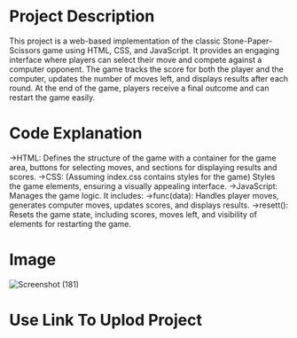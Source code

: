 # Project Description
This project is a web-based implementation of the classic Stone-Paper-Scissors game using HTML, CSS, and JavaScript. It provides an engaging interface where players can select their move and compete against a computer opponent. The game tracks the score for both the player and the computer, updates the number of moves left, and displays results after each round. At the end of the game, players receive a final outcome and can restart the game easily.

# Code Explanation
->HTML: Defines the structure of the game with a container for the game area, buttons for selecting moves, and sections for displaying results and scores.
->CSS: (Assuming index.css contains styles for the game) Styles the game elements, ensuring a visually appealing interface.
->JavaScript: Manages the game logic. It includes:
->func(data): Handles player moves, generates computer moves, updates scores, and displays results.
->resett(): Resets the game state, including scores, moves left, and visibility of elements for restarting the game.

# Image
![Screenshot (181)](https://github.com/user-attachments/assets/285d1efa-a36d-4262-8981-86a3e88c857e)

# Use Link To Uplod Project

